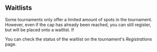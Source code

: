 
## Waitlists
Some tournaments only offer a limited amount of spots in the tournament. However, even if the cap has already been reached, you can still register, but will be placed onto a waitlist. If  

You can check the status of the waitlist on the tournament's *Registrations* page.